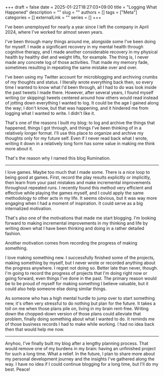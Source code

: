 +++ 
draft = false
date = 2025-01-22T18:27:03+09:00
title = "Logging What Happened"
description = ""
slug = ""
authors = []
tags = ["Meta"]
categories = []
externalLink = ""
series = []
+++

I've been unemployed for nearly a year since I left the company in April 2024, where I've worked for almost seven years.

I've been through many things around me, alongside some I've been doing for myself. I made a significant recovery in my mental health through cognitive therapy, and I made another considerable recovery in my physical health by healthy diet and weight lifts, for example.
The thing is, I never made any concrete log of those activities. That made my memory fade, sometimes resulting in repeating the same mistake over and over.

I've been using my Twitter account for microblogging and archiving crumbs of my thoughts and status. I literally wrote everything back then, so every time I wanted to know what I'd been through, all I had to do was look inside the past tweets I made there.
However, after several years, I found myself writing (or skipping) tweets centered around how others would read instead of jotting down everything I wanted to log. It could be the age I gained along the way; I don't know, but that was happening, and it hindered me from logging what I wanted to write. I didn't like it.

That's one of the reasons I built my blog: to log and archive the things that happened, things I got through, and things I've been thinking of in a relatively longer format.
I'll use this place to organize and archive my thoughts only for my future self. Even if I never read back what I wrote, writing it down in a relatively long form has some value in making me think more about it.

That's the reason why I named this blog Rumination.

---

I love games. Maybe too much that I made some.
There is a nice loop to being good at games. First, record the play results explicitly or implicitly, then learn from your past mistakes and make incremental improvements throughout repeated runs. I recently found this method very efficient and effective while playing the games myself, and I could apply the same methodology to other acts in my life. It seems obvious, but it was way more engaging when I had a moment of inspiration. It could serve as a big internalized motivation.

That's also one of the motivations that made me start blogging. I'm looking forward to making incremental improvements in my thinking and life by writing down what I have been thinking and doing in a rather detailed fashion.

Another motivation comes from recording the progress of making something.

I love making something new. I successfully finished some of the projects, making something by myself, but I never wrote or recorded anything about the progress anywhere. I regret not doing so.
Better late than never, though. I'm going to record the progress of projects that I'm doing right now or going forward, even things I've done in the past. The primary reason would be to be proud of myself for making something I believe valuable, but it could also help someone else doing similar things.

As someone who has a high mental hurdle to jump over to start something new, it's often very stressful to do nothing but plan for the future. It takes a toll on me when those plans pile on, living in my brain rent-free.
Writing down the chopped-down version of those plans could alleviate that problem, finally doing something about what I wanted to do. It reminds me of those business records I had to make while working. I had no idea back then that would help me now. 

---

Anyhoo, I've finally built my blog after a lengthy planning process. That would remove one of my burdens in my brain: having an unfinished project for such a long time. What a relief. In the future, I plan to share more about my personal development journey and the insights I've gathered along the way. I have no idea if I could continue blogging for a long time, but I'll do my best. Peace!